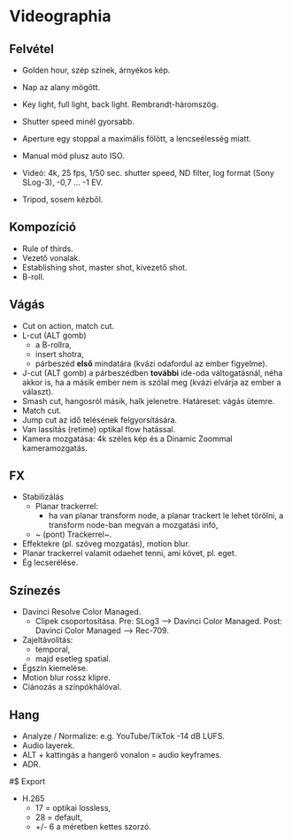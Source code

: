 # Videographia

## Felvétel 

* Golden hour, szép színek, árnyékos kép.
* Nap az alany mögött.

* Key light, full light, back light. Rembrandt-háromszög.

* Shutter speed minél gyorsabb.
* Aperture egy stoppal a maximális fölött, a lencseélesség miatt.

* Manual mód plusz auto ISO.
* Videó: 4k, 25 fps, 1/50 sec. shutter speed, ND filter, log format (Sony SLog-3), -0,7 ... -1 EV.
* Tripod, sosem kézből.

## Kompozíció

* Rule of thirds.
* Vezető vonalak.
* Establishing shot, master shot, kivezető shot.
* B-roll.

## Vágás

* Cut on action, match cut.
* L-cut (ALT gomb)
  * a B-rollra,
  * insert shotra,
  * párbeszéd **első** mindatára (kvázi odafordul az ember figyelme).
* J-cut (ALT gomb) a párbeszédben **további** ide-oda váltogatásnál, néha akkor is, ha a másik ember nem is szólal meg (kvázi elvárja az ember a választ).
* Smash cut, hangosról másik, halk jelenetre. Határeset: vágás ütemre.
* Match cut.
* Jump cut az idő telésének felgyorsítására.
* Van lassítás (retime) optikal flow hatással.
* Kamera mozgatása: 4k széles kép és a Dinamic Zoommal kameramozgatás.

## FX

* Stabilizálás
  * Planar trackerrel:
    * ha van planar transform node, a planar trackert le lehet törölni, a transform node-ban megvan a mozgatási infó,
  * ~ (pont) Trackerrel~.
* Effektekre (pl. szöveg mozgatás), motion blur.
* Planar trackerrel valamit odaehet tenni, ami követ, pl. eget.
* Ég lecserélése.

## Színezés

* Davinci Resolve Color Managed.
  * Clipek csoportosítása. Pre: SLog3 --> Davinci Color Managed. Post: Davinci Color Managed --> Rec-709.
* Zajeltávolítás: 
  * temporal, 
  * majd esetleg spatial.
* Égszín kiemelése.
* Motion blur rossz klipre.
* Ciánozás a színpókhálóval.

## Hang

* Analyze / Normalize: e.g. YouTube/TikTok -14 dB LUFS.
* Audio layerek.
* ALT + kattingás a hangerő vonalon = audio keyframes.
* ADR.

#$ Export

* H.265
  * 17 = optikai lossless,
  * 28 = default,
  * +/- 6 a méretben kettes szorzó.

